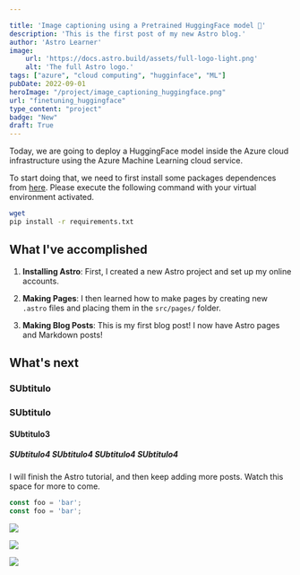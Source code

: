 ```yaml
---

title: 'Image captioning using a Pretrained HuggingFace model 🧠'
description: 'This is the first post of my new Astro blog.'
author: 'Astro Learner'
image:
    url: 'https://docs.astro.build/assets/full-logo-light.png'
    alt: 'The full Astro logo.'
tags: ["azure", "cloud computing", "hugginface", "ML"]
pubDate: 2022-09-01
heroImage: "/project/image_captioning_huggingface.png"
url: "finetuning_huggingface"
type_content: "project"
badge: "New"
draft: True
---
```


Today, we are going to deploy a HuggingFace model inside the Azure cloud infrastructure using the Azure Machine Learning cloud service. 

To start doing that, we need to first install some packages dependences from [here](). Please execute the following command with your virtual environment activated.

```sh
wget 
pip install -r requirements.txt
```

## What I've accomplished

1. **Installing Astro**: First, I created a new Astro project and set up my online accounts.

2. **Making Pages**: I then learned how to make pages by creating new `.astro` files and placing them in the `src/pages/` folder.

3. **Making Blog Posts**: This is my first blog post! I now have Astro pages and Markdown posts!

## What's next

### SUbtitulo

### SUbtitulo

#### SUbtitulo3

##### SUbtitulo4 SUbtitulo4 SUbtitulo4 SUbtitulo4

I will finish the Astro tutorial, and then keep adding more posts. Watch this space for more to come.

```js
const foo = 'bar';
const foo = 'bar';
```

![](/post_img.webp)

![](/post_img.webp)

![](/post_img.webp)